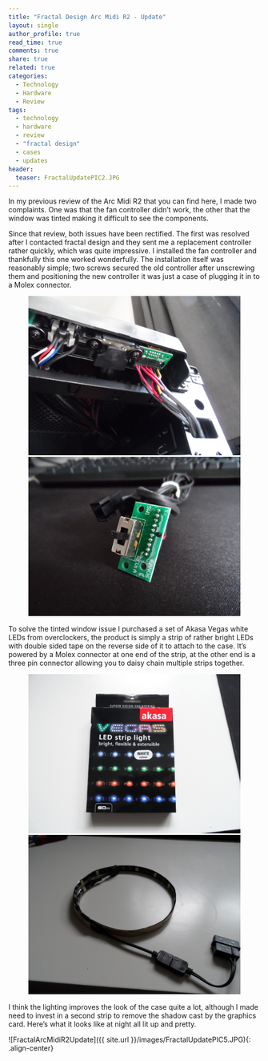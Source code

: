 ```yaml
---
title: "Fractal Design Arc Midi R2 - Update"
layout: single
author_profile: true
read_time: true
comments: true
share: true
related: true
categories:
  - Technology
  - Hardware
  - Review
tags:
  - technology
  - hardware
  - review
  - "fractal design"
  - cases
  - updates
header:
  teaser: FractalUpdatePIC2.JPG
---
```


In my previous review of the Arc Midi R2 that you can find here, I made two complaints. One was that the fan controller didn’t work, the other that the window was tinted making it difficult to see the components.

Since that review, both issues have been rectified. The first was resolved after I contacted fractal design and they sent me a replacement controller rather quickly, which was quite impressive. I installed the fan controller and thankfully this one worked wonderfully. The installation itself was reasonably simple; two screws secured the old controller after unscrewing them and positioning the new controller it was just a case of plugging it in to a Molex connector.

<figure class="half">
	<img src="/images/FractalUpdatePIC1.JPG">
	<img src="/images/FractalUpdatePIC2.JPG">
</figure>

To solve the tinted window issue I purchased a set of Akasa Vegas white LEDs from overclockers, the product is simply a strip of rather bright LEDs with double sided tape on the reverse side of it to attach to the case. It’s powered by a Molex connector at one end of the strip, at the other end is a three pin connector allowing you to daisy chain multiple strips together.

<figure class="half">
	<img src="/images/FractalUpdatePIC3.JPG">
	<img src="/images/FractalUpdatePIC4.JPG">
</figure>

I think the lighting improves the look of the case quite a lot, although I made need to invest in a second strip to remove the shadow cast by the graphics card. Here’s what it looks like at night all lit up and pretty.

![FractalArcMidiR2Update]({{ site.url }}/images/FractalUpdatePIC5.JPG){: .align-center}
